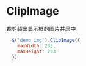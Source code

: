 # ClipImage
裁剪超出显示框的图片并居中

``` javascript
  $('demo img').ClipImage({
    maxWidth: 233,
    maxHeight: 233
  })
```
